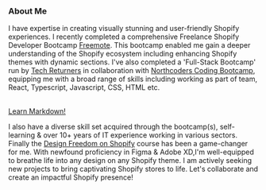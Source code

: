 
### About Me
<base target="_blank">
I have expertise in creating visually stunning and user-friendly Shopify experiences. I recently completed a comprehensive Freelance Shopify Developer Bootcamp
<a href="https://www.freemote.com/" target="_blank">Freemote</a>.  This bootcamp enabled me gain a deeper understanding of the Shopify ecosystem including enhancing Shopify themes with dynamic sections. I've also completed a 'Full-Stack Bootcamp' run by 
<a href="https://www.techreturners.com/">Tech Returners</a> in collaboration with <a href="https://northcoders.com/our-courses/coding-bootcamp">Northcoders Coding Bootcamp</a>, equipping me with a broad range of skills including working as part of team, React, Typescript, Javascript, CSS, HTML etc. <br><br>

<a href="https://www.markdownguide.org" target="_blank">Learn Markdown!</a>


I also have a diverse skill set acquired through the bootcamp(s), self-learning & over 10+ years of IT experience working in various sectors. Finally the 
<a href="https://lunatemplates.co/pages/shopify-course-for-designers">Design Freedom on Shopify</a> course has been a game-changer for me. With newfound proficiency in Figma & Adobe XD,I'm well-equipped to breathe life into any design on any Shopify theme. I am actively seeking new projects to bring captivating Shopify stores to life. Let's collaborate and create an impactful Shopify presence!

<br>


<!--
Hi there 👋
**lblake/lblake** is a ✨ _special_ ✨ repository because its `README.md` (this file) appears on your GitHub profile.

Here are some ideas to get you started:

- 🔭 I’m currently working on ...
- 🌱 I’m currently learning ...
- 👯 I’m looking to collaborate on ...
- 🤔 I’m looking for help with ...
- 💬 Ask me about ...
- 📫 How to reach me: ...
- 😄 Pronouns: ...
- ⚡ Fun fact: ...
-->
